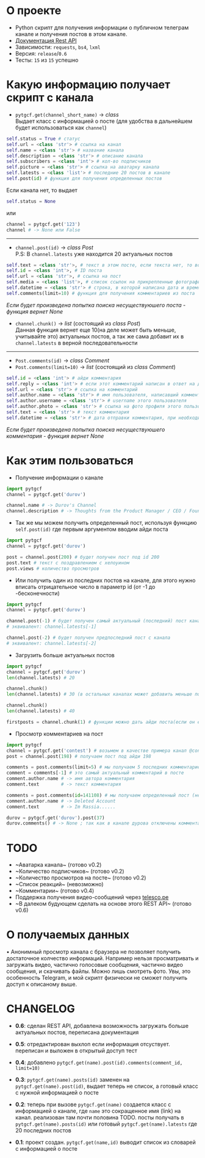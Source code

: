# О проекте 
- Python скрипт для получения информации о публичном телеграм канале и получения постов в этом канале. 
- [Документация Rest API](./WEB.md) 
- Зависимости: `requests`, `bs4`, `lxml`
- Версия: `release`/`0.6`
- Тесты: `15` из `15` успешно

# Какую информацию получает скрипт с канала
- `pytgcf.get(channel_short_name)` → *class* <br>
Выдает класс с информацией о посте (для удобства в дальнейшем будет использоваться как `channel`)
```py
self.status = True # статус
self.url = <class 'str'> # ссылка на канал
self.name = <class 'str'> # название канала
self.description = <class 'str'> # описание канала
self.subscribers = <class 'int'> # кол-во подписчиков
self.picture = <class 'str'> # ссылка на аватарку канала
self.latests = <class 'list'> # последние 20 постов в канале
self.post(id) # функция для получения определенных постов
```
Если канала нет, то выдает 
```py
self.status = None
``` 
или 
```py
channel = pytgcf.get('123')
channel # -> None или False
```
<hr></hr>

- `channel.post(id)` → *class Post* <br>
P.S: В `channel.latests` уже находится 20 актуальных постов
```py
self.text = <class 'str'>, # текст в этом посте, если текста нет, то возвращает None. 
self.id = <class 'int'>, # ID поста
self.url = <class 'str'>, # ссылка на пост
self.media = <class 'list'>, # список ссылок на прикрепленные фотографии. принимает None если фотографий нет
self.datetime = <class 'str'> # строка, в которой написана дата и время публикации. пользователь сам может конвертировать его в <class 'datetime.datetime'> при необходимости.
self.comments(limit=10) # функция для получения комментариев из поста
```
*Если будет произведена попытка поиска несуществуюшего поста - функция вернет None*
- `channel.chunk()` → *list*  (состоящий из *class Post*) <br>
Данная функция вернет еще 10(на деле может быть меньше, учитывайте это) актуальных постов, а так же сама добавит их в `channel.latests` в верной последовательности
<hr></hr>

- `Post.comments(id)` → *class Comment*
- `Post.comments(limit=10)` → *list* (состоящий из *class Comment*)
```py
self.id = <class 'int'> # айди комментария
self.reply = <class 'int'> # если этот комментарий написан в ответ на другой, то здесь будет id исходного комментария. иначе этого аргумента не существует
self.url = <class 'str'> # ссылка на комментарий
self.author.name = <class 'str'> # имя пользователя, написавший комментарий
self.author.username = <class 'str'> # username этого пользователя
self.author.photo = <class 'str'> # ссылка на фото профиля этого пользователя
self.text = <class 'str'> # текст комментария
self.datetime = <class 'str'> # дата отправки комментария, при необходимости пользователь сам может перевести его в <class 'datetime.datetime'>
```
*Если будет произведена попытка поиска несуществуюшего комментария - функция вернет None*

# Как этим пользоваться 
- Получение информации о канале
```py
import pytgcf
channel = pytgcf.get('durov')

channel.name # -> Durov's Channel
channel.description # -> Thoughts from the Product Manager / CEO / Founder of Telegram.
```

- Так же мы можем получить определенный пост, используя функцию `self.post(id)` где первым аргументом вводим айди поста
```py
import pytgcf
channel = pytgcf.get('durov')

post = channel.post(200) # будет получен пост под id 200
post.text # текст с поздравлением с хелоуином
post.views # количество просмотров 
```

- Или получить один из последних постов на канале, для этого нужно вписать отрицательное число в параметр id (от -1 до -бесконечности)
```py
import pytgcf
channel = pytgcf.get('durov')

channel.post(-1) # будет получен самый актуальный (последний) пост канала
# эквивалент: channel.latests[-1]

channel.post(-2) # будет получен предпоследний пост с канала
# эквивалент: channel.latests[-2]
```
- Загрузить больше актуальных постов
```py
import pytgcf
channel = pytgcf.get('durov')
len(channel.latests) # 20

channel.chunk()
len(channel.latests) # 30 (в остальных каналах может добавить меньше постов)

channel.chunk()
len(channel.latests) # 40

firstposts = channel.chunk(1) # функции можно дать айди поста(если он есть), возле которого будет загрузка всех постов. при таком использовании они не добавятся в channel.latests
```

- Просмотр комментариев на пост
```py
import pytgcf
channel = pytgcf.get('contest') # возьмем в качестве примера канал @contest
post = channel.post(198) # получаем пост под айди 198

comments = post.comments(limit=5) # мы получаем 5 последних комментариев (список!)
comment = comments[-1] # это самый актуальный комментарий в посте
comment.author.name # -> имя автора комментария
comment.text        # -> текст комментария 

comments = post.comments(id=141108) # мы получаем определенный пост (не список!)
comment.author.name # -> Deleted Account 
comment.text        # -> Im Rassia......

durov = pytgcf.get('durov').post(37)
durov.comments() # -> None ; так как в канале дурова отключены комментарии. Так же будет, если еще никто не написал комментариев 
```

# TODO
- ~Аватарка канала~ (готово v0.2)
- ~Количество подписчиков~ (готово v0.2)
- ~Количество просмотров на посте~ (готово v0.2)
- ~Список реакций~ (невозможно)
- ~Комментарии~ (готово v0.4)
- Поддержка получения видео-сообщений через [telesco.pe](https://telesco.pe/)
- ~В далеком будующем сделать на основе этого REST API~ (готово v0.6)

# О получаемых данных
• Анонимный просмотр канала с браузера не позволяет получить достаточное колчество информаций. Например нельзя просматривать и загружать видео, частично голосовые сообщения, частично видео сообщения, и скачивать файлы. Можно лишь смотреть фото. Увы, это особенность Telegram, и мой скрипт физически не сможет получить доступ к описаному выше. 

# CHANGELOG
- **0.6**:
сделан REST API, добавлена возможность загружать больше актуальных постов, переписана документация

- **0.5**:
отредактирован выхлоп если информация отсуствует. переписан и выложен в открытый доступ тест

- **0.4**: 
добавлено `pytgcf.get(name).post(id).comments(comment_id, limit=10)` 

- **0.3**:
`pytgcf.get(name).posts(id)` заменен на `pytgcf.get(name).post(id)`, выдает теперь не список, а готовый класс с нужной информацией о посте 

- **0.2**:
теперь при вызове `pytgcf.get(name)` создается класс с информацией о канале, где `name` это сокращенное имя (link) на канал. реализован там почти половина TODO. посты получать в `pytgcf.get(name).posts(id)` или готовый `pytgcf.get(name).latests` где 20 последних постов

- **0.1**:
проект создан.
`pytgcf.get(name,id)` выводит список из словарей с информацией о посте
